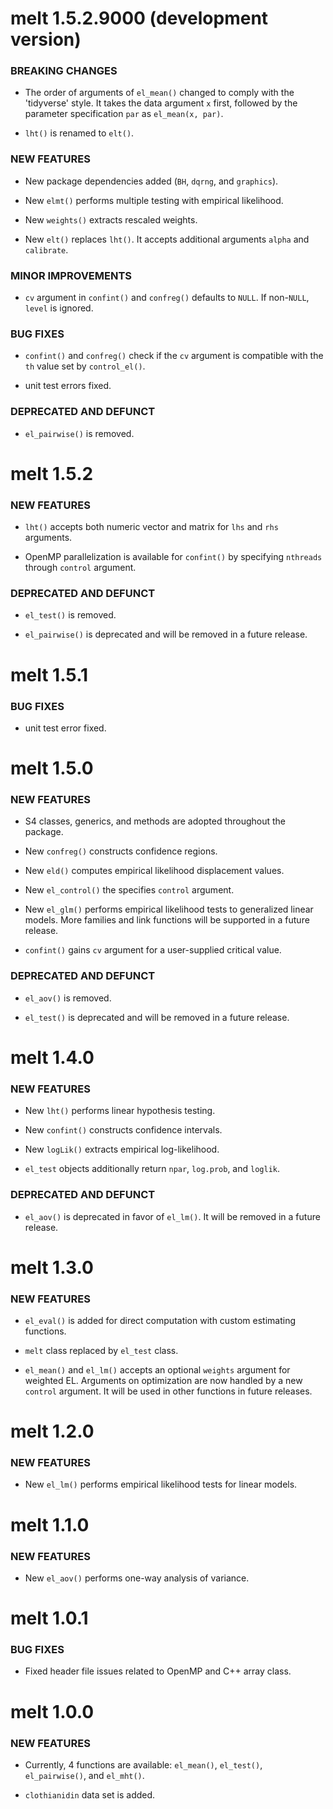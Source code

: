 # melt 1.5.2.9000 (development version)
### BREAKING CHANGES
* The order of arguments of `el_mean()` changed to comply with the 'tidyverse' style. It takes the data argument `x` first, followed by the parameter specification `par` as `el_mean(x, par)`.

* `lht()` is renamed to `elt()`.

### NEW FEATURES
* New package dependencies added (`BH`, `dqrng`, and `graphics`).

* New `elmt()` performs multiple testing with empirical likelihood.

* New `weights()` extracts rescaled weights.

* New `elt()` replaces `lht()`. It accepts additional arguments `alpha` and `calibrate`.

### MINOR IMPROVEMENTS
* `cv` argument in `confint()` and `confreg()` defaults to `NULL`. If non-`NULL`, `level` is ignored.

### BUG FIXES
* `confint()` and `confreg()` check if the `cv` argument is compatible with the `th` value set by `control_el()`.

* unit test errors fixed.

### DEPRECATED AND DEFUNCT
* `el_pairwise()` is removed.


# melt 1.5.2
### NEW FEATURES
* `lht()` accepts both numeric vector and matrix for `lhs` and `rhs` arguments.

* OpenMP parallelization is available for `confint()` by specifying `nthreads` through `control` argument.

### DEPRECATED AND DEFUNCT
* `el_test()` is removed.

* `el_pairwise()` is deprecated and will be removed in a future release. 


# melt 1.5.1
### BUG FIXES
* unit test error fixed.


# melt 1.5.0
### NEW FEATURES
* S4 classes, generics, and methods are adopted throughout the package.

* New `confreg()` constructs confidence regions.

* New `eld()` computes empirical likelihood displacement values.

* New `el_control()` the specifies `control` argument. 

* New `el_glm()` performs empirical likelihood tests to generalized linear models. More families and link functions will be supported in a future release.

* `confint()` gains `cv` argument for a user-supplied critical value.

### DEPRECATED AND DEFUNCT
* `el_aov()` is removed. 

* `el_test()` is deprecated and will be removed in a future release. 


# melt 1.4.0
### NEW FEATURES
* New `lht()` performs linear hypothesis testing.

* New `confint()` constructs confidence intervals.

* New `logLik()` extracts empirical log-likelihood.

* `el_test` objects additionally return `npar`, `log.prob`, and `loglik`.

### DEPRECATED AND DEFUNCT
* `el_aov()` is deprecated in favor of `el_lm()`. It will be removed in a future release. 


# melt 1.3.0
### NEW FEATURES
* `el_eval()` is added for direct computation with custom estimating functions.

* `melt` class replaced by `el_test` class.

* `el_mean()` and `el_lm()` accepts an optional `weights` argument for weighted EL. Arguments on optimization are now handled by a new `control` argument. It will be used in other functions in future releases.


# melt 1.2.0
### NEW FEATURES
* New `el_lm()` performs empirical likelihood tests for linear models.


# melt 1.1.0
### NEW FEATURES
* New `el_aov()` performs one-way analysis of variance. 


# melt 1.0.1
### BUG FIXES
* Fixed header file issues related to OpenMP and C++ array class.


# melt 1.0.0
### NEW FEATURES
* Currently, 4 functions are available: `el_mean()`, `el_test()`, `el_pairwise()`, and `el_mht()`.

* `clothianidin` data set is added.
